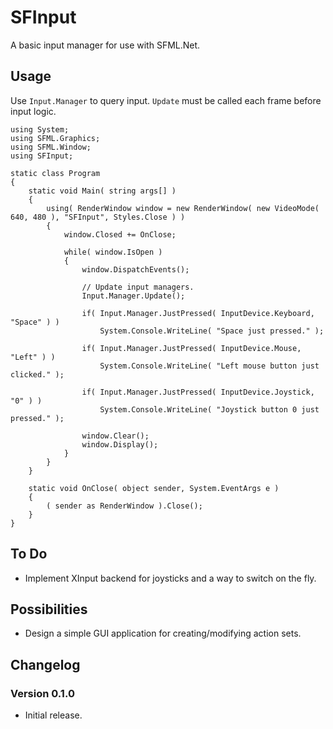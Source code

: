 # SFInput
A basic input manager for use with SFML.Net.

## Usage
Use `Input.Manager` to query input. `Update` must be called each frame before input logic.

```
using System;
using SFML.Graphics;
using SFML.Window;
using SFInput;

static class Program
{
	static void Main( string args[] )
	{
		using( RenderWindow window = new RenderWindow( new VideoMode( 640, 480 ), "SFInput", Styles.Close ) )
		{
			window.Closed += OnClose;

			while( window.IsOpen )
			{
				window.DispatchEvents();

				// Update input managers.
				Input.Manager.Update();

				if( Input.Manager.JustPressed( InputDevice.Keyboard, "Space" ) )
					System.Console.WriteLine( "Space just pressed." );
				
				if( Input.Manager.JustPressed( InputDevice.Mouse, "Left" ) )
					System.Console.WriteLine( "Left mouse button just clicked." );
				
				if( Input.Manager.JustPressed( InputDevice.Joystick, "0" ) )
					System.Console.WriteLine( "Joystick button 0 just pressed." );

				window.Clear();
				window.Display();
			}
		}
	}

	static void OnClose( object sender, System.EventArgs e )
	{
		( sender as RenderWindow ).Close();
	}
}

```

## To Do
- Implement XInput backend for joysticks and a way to switch on the fly.

## Possibilities
- Design a simple GUI application for creating/modifying action sets.

## Changelog

### Version 0.1.0
- Initial release.
